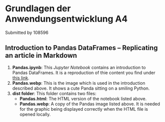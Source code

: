 # Grundlagen der Anwendungsentwicklung A4
Submitted by 108596

## Introduction to Pandas DataFrames – Replicating an article in Markdown
1. **Pandas.ipynb**: This *Jupyter Notebook* contains an introduction to Pandas DataFrames. It is a reproduction of thie content you find under [this link](https://elearn.unigis.at/pluginfile.php/11289/mod_resource/content/23/assignments/Set1/Aufgabe4/PandasIntroduction.html).
2. **Pandas.webp**: This is the image which is used in the introduction described above. It shows a cute Panda sitting on a smiling Python.
3. **dist folder**: This folder contains two files:
    - **Pandas.html**: The HTML version of the notebook listed above.
    - **Pandas.webp**: A copy of the Pandas image listed above. It is needed for the graphic being displayed correctly when the HTML file is opened locally.